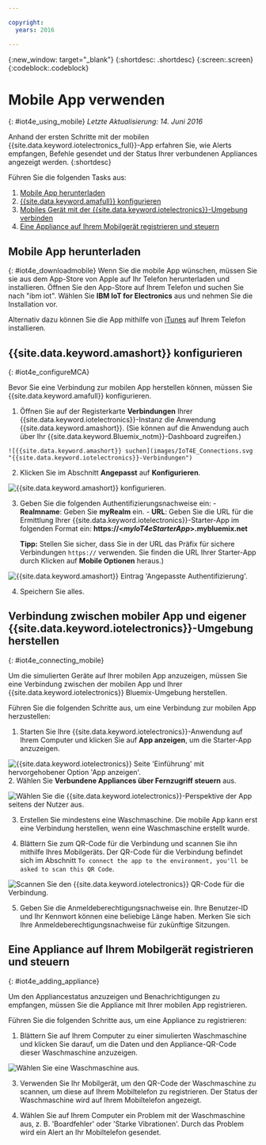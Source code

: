 ```yaml
---

copyright:
  years: 2016

---
```



<!-- Common attributes used in the template are defined as follows: -->
{:new_window: target="_blank"}
{:shortdesc: .shortdesc}
{:screen:.screen}
{:codeblock:.codeblock}

# Mobile App verwenden
{: #iot4e_using_mobile}
*Letzte Aktualisierung: 14. Juni 2016*

Anhand der ersten Schritte mit der mobilen {{site.data.keyword.iotelectronics_full}}-App erfahren Sie, wie Alerts empfangen, Befehle gesendet und der Status Ihrer verbundenen Appliances angezeigt werden.
{:shortdesc}

Führen Sie die folgenden Tasks aus:
1. [Mobile App herunterladen](#iot4e_downloadmobile)
2. [{{site.data.keyword.amafull}} konfigurieren](#iot4e_configureMCA)
3. [Mobiles Gerät mit der {{site.data.keyword.iotelectronics}}-Umgebung verbinden](#iot4e_connecting_mobile)
4. [Eine Appliance auf Ihrem Mobilgerät registrieren und steuern](#iot4e_adding_appliance)


 ## Mobile App herunterladen
 {: #iot4e_downloadmobile}
 Wenn Sie die mobile App wünschen, müssen Sie sie aus dem App-Store von Apple auf Ihr Telefon herunterladen und installieren.  Öffnen Sie den App-Store auf Ihrem Telefon und suchen Sie nach "ibm iot". Wählen Sie **IBM IoT for Electronics** aus und nehmen Sie die Installation vor.

 Alternativ dazu können Sie die App mithilfe von [iTunes](https://itunes.apple.com/de/app/ibm-iot-for-electronics/id1103404928?ls=1&mt=8) auf Ihrem Telefon installieren.

## {{site.data.keyword.amashort}} konfigurieren
{: #iot4e_configureMCA}

Bevor Sie eine Verbindung zur mobilen App herstellen können, müssen Sie {{site.data.keyword.amafull}} konfigurieren.  

  1. Öffnen Sie auf der Registerkarte **Verbindungen** Ihrer {{site.data.keyword.iotelectronics}}-Instanz die Anwendung {{site.data.keyword.amashort}}. (Sie können auf die Anwendung auch über Ihr {{site.data.keyword.Bluemix_notm}}-Dashboard zugreifen.)  

    ![{{site.data.keyword.amashort}} suchen](images/IoT4E_Connections.svg "{{site.data.keyword.iotelectronics}}-Verbindungen")

  2. Klicken Sie im Abschnitt **Angepasst** auf **Konfigurieren**.

   ![{{site.data.keyword.amashort}} konfigurieren.](images/MCA_config_pg.svg "{{site.data.keyword.amashort}} Seite zum Einrichten der Authentifizierung")  

  3. Geben Sie die folgenden Authentifizierungsnachweise ein:
    - **Realmname**: Geben Sie **myRealm** ein.
    - **URL**: Geben Sie die URL für die Ermittlung Ihrer {{site.data.keyword.iotelectronics}}-Starter-App im folgenden Format ein: **https://<*myIoT4eStarterApp*>.mybluemix.net**  

      **Tipp:** Stellen Sie sicher, dass Sie in der URL das Präfix für sichere Verbindungen `https://` verwenden. Sie finden die URL Ihrer Starter-App durch Klicken auf **Mobile Optionen** heraus.)

  ![{{site.data.keyword.amashort}} Eintrag 'Angepasste Authentifizierung'.](images/MCA_config_pg2.svg "{{site.data.keyword.amashort}} Eintrag 'Angepasste Authentifizierung'")  

  4. Speichern Sie alles.

## Verbindung zwischen mobiler App und eigener {{site.data.keyword.iotelectronics}}-Umgebung herstellen
{: #iot4e_connecting_mobile}

Um die simulierten Geräte auf Ihrer mobilen App anzuzeigen, müssen Sie eine Verbindung zwischen der mobilen App und Ihrer {{site.data.keyword.iotelectronics}} Bluemix-Umgebung herstellen.

Führen Sie die folgenden Schritte aus, um eine Verbindung zur mobilen App herzustellen:

  1. Starten Sie Ihre {{site.data.keyword.iotelectronics}}-Anwendung auf Ihrem Computer und klicken Sie auf **App anzeigen**, um die Starter-App anzuzeigen.  

  ![{{site.data.keyword.iotelectronics}}  Seite 'Einführung' mit hervorgehobener Option 'App anzeigen'.](images/IoT4E_getting_started.svg "{{site.data.keyword.iotelectronics}} Seite 'Einführung' mit 'App anzeigen'")  
  2. Wählen Sie **Verbundene Appliances über Fernzugriff steuern** aus.

  ![Wählen Sie die {{site.data.keyword.iotelectronics}}-Perspektive der App seitens der Nutzer aus.](images/IoT4E_consumer_app.svg "{{site.data.keyword.iotelectronics}} Perspektive der App seitens der Nutzer")

  3. Erstellen Sie mindestens eine Waschmaschine. Die mobile App kann erst eine Verbindung herstellen, wenn eine Waschmaschine erstellt wurde.

  4.	Blättern Sie zum QR-Code für die Verbindung und scannen Sie ihn mithilfe Ihres Mobilgeräts. Der QR-Code für die Verbindung befindet sich im Abschnitt `To connect the app to the environment, you'll be asked to scan this QR Code`.

  ![Scannen Sie den {{site.data.keyword.iotelectronics}} QR-Code für die Verbindung.](images/iot4e_mobile_connect_QR.svg "{{site.data.keyword.iotelectronics}} QR-Code für die Verbindung")

  5. Geben Sie die Anmeldeberechtigungsnachweise ein. Ihre Benutzer-ID und Ihr Kennwort können eine beliebige Länge haben. Merken Sie sich Ihre Anmeldeberechtigungsnachweise für zukünftige Sitzungen.  

## Eine Appliance auf Ihrem Mobilgerät registrieren und steuern
{: #iot4e_adding_appliance}

Um den Appliancestatus anzuzeigen und Benachrichtigungen zu empfangen, müssen Sie die Appliance mit Ihrer mobilen App registrieren.

Führen Sie die folgenden Schritte aus, um eine Appliance zu registrieren:

  1. Blättern Sie auf Ihrem Computer zu einer simulierten Waschmaschine und klicken Sie darauf, um die Daten und den Appliance-QR-Code dieser Waschmaschine anzuzeigen.

![Wählen Sie eine Waschmaschine aus.](images/IoT4E_mobile_washer_QR.svg "Waschmaschine auswählen.")

  3.	Verwenden Sie Ihr Mobilgerät, um den QR-Code der Waschmaschine zu scannen, um diese auf Ihrem Mobiltelefon zu registrieren. Der Status der Waschmaschine wird auf Ihrem Mobiltelefon angezeigt.

  4. Wählen Sie auf Ihrem Computer ein Problem mit der Waschmaschine aus, z. B. 'Boardfehler' oder 'Starke Vibrationen'.  Durch das Problem wird ein Alert an Ihr Mobiltelefon gesendet.
